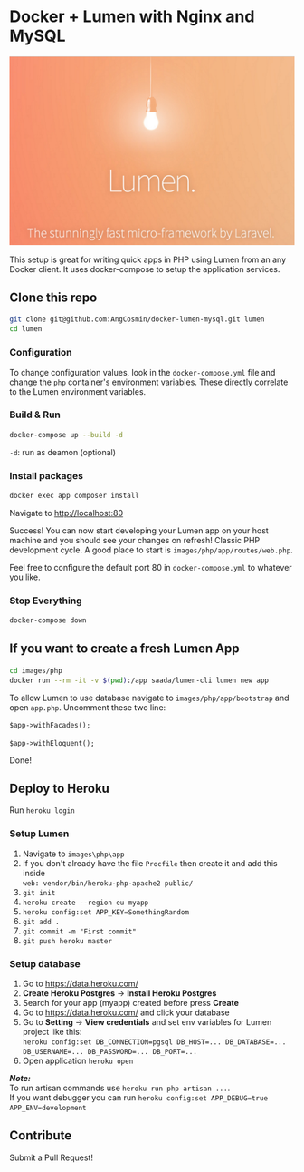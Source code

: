 # Docker + Lumen with Nginx and MySQL

![image](Lumen_splash.png)

This setup is great for writing quick apps in PHP using Lumen from an any Docker client. It uses docker-compose to setup the application services.

## Clone this repo

```bash
git clone git@github.com:AngCosmin/docker-lumen-mysql.git lumen
cd lumen
```

### Configuration

To change configuration values, look in the `docker-compose.yml` file and change the `php` container's environment variables. These directly correlate to the Lumen environment variables.

### Build & Run

```bash
docker-compose up --build -d
```

`-d`: run as deamon (optional)

### Install packages

```bash
docker exec app composer install
```

Navigate to [http://localhost:80](http://localhost:80)

Success! You can now start developing your Lumen app on your host machine and you should see your changes on refresh! Classic PHP development cycle. A good place to start is `images/php/app/routes/web.php`.

Feel free to configure the default port 80 in `docker-compose.yml` to whatever you like.

### Stop Everything

```bash
docker-compose down
```

## If you want to create a fresh Lumen App

```bash
cd images/php
docker run --rm -it -v $(pwd):/app saada/lumen-cli lumen new app
```

To allow Lumen to use database navigate to `images/php/app/bootstrap` and open `app.php`. Uncomment these two line:  
```
$app->withFacades();

$app->withEloquent();
```

Done!

## Deploy to Heroku
Run `heroku login`

### Setup Lumen
1. Navigate to `images\php\app`
2. If you don't already have the file `Procfile` then create it and add this inside  
`web: vendor/bin/heroku-php-apache2 public/`
3. `git init`
4. `heroku create --region eu myapp`
5. `heroku config:set APP_KEY=SomethingRandom`  
6. `git add .`  
7. `git commit -m "First commit"`  
8. `git push heroku master`  

### Setup database
1. Go to https://data.heroku.com/
2. **Create Heroku Postgres** -> **Install Heroku Postgres**
3. Search for your app (myapp) created before press **Create**
4. Go to https://data.heroku.com/ and click your database
5. Go to **Setting** -> **View credentials** and set env variables for Lumen project like this:  
`heroku config:set DB_CONNECTION=pgsql DB_HOST=... DB_DATABASE=... DB_USERNAME=... DB_PASSWORD=... DB_PORT=...`
6. Open application `heroku open`

***Note:***  
To run artisan commands use `heroku run php artisan ...`.  
If you want debugger you can run `heroku config:set APP_DEBUG=true APP_ENV=development`

## Contribute

Submit a Pull Request!
